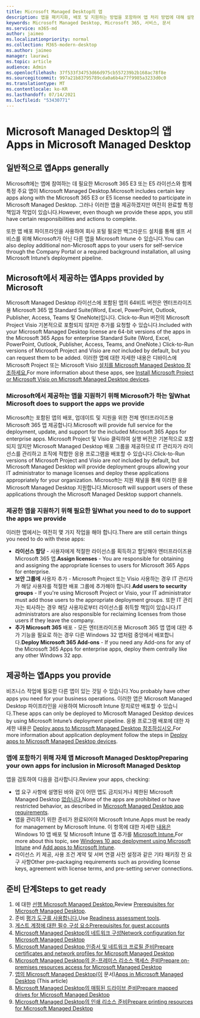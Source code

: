 ```yaml
---
title: Microsoft Managed Desktop의 앱
description: 앱을 패키지화, 배포 및 지원하는 방법을 포함하여 앱 처리 방법에 대해 설명
keywords: Microsoft Managed Desktop, Microsoft 365, 서비스, 문서
ms.service: m365-md
author: jaimeo
ms.localizationpriority: normal
ms.collection: M365-modern-desktop
ms.author: jaimeo
manager: laurawi
ms.topic: article
audience: Admin
ms.openlocfilehash: 37f533f34753d66d975cb557239b2b168ac78f8e
ms.sourcegitcommit: 997a21b83795789cda0a6b4a77f9985a3233d0c0
ms.translationtype: MT
ms.contentlocale: ko-KR
ms.lasthandoff: 07/14/2021
ms.locfileid: "53430771"
---
```

# <a name="apps-in-microsoft-managed-desktop"></a><span data-ttu-id="97416-104">Microsoft Managed Desktop의 앱</span><span class="sxs-lookup"><span data-stu-id="97416-104">Apps in Microsoft Managed Desktop</span></span>

<!--This topic is the target for 2 "Learn more" links in the Admin Portal (aka.ms/app-overview;app-package); also target for link from Online resources (aka.ms/app-overviewmmd-app-prep) do not delete.-->

<!--Applications: supported/onboard/deployment -->
 
## <a name="apps-generally"></a><span data-ttu-id="97416-105">일반적으로 앱</span><span class="sxs-lookup"><span data-stu-id="97416-105">Apps generally</span></span>

<span data-ttu-id="97416-106">Microsoft에는 앱에 참여하는 데 필요한 Microsoft 365 E3 또는 E5 라이선스와 함께 특정 주요 앱이 Microsoft Managed Desktop.</span><span class="sxs-lookup"><span data-stu-id="97416-106">Microsoft includes certain key apps along with the Microsoft 365 E3 or E5 license needed to participate in Microsoft Managed Desktop.</span></span> <span data-ttu-id="97416-107">그러나 이러한 앱을 제공하겠지만 여전히 완료할 특정 책임과 작업이 있습니다.</span><span class="sxs-lookup"><span data-stu-id="97416-107">However, even though we provide these apps, you still have certain responsibilities and actions to complete.</span></span>

<span data-ttu-id="97416-108">또한 앱 배포 파이프라인을 사용하여 회사 포털 필요한 백그라운드 설치를 통해 셀프 서비스를 위해 Microsoft가 아닌 다른 앱을 Microsoft Intune 수 있습니다.</span><span class="sxs-lookup"><span data-stu-id="97416-108">You can also deploy additional non-Microsoft apps to your users for self-service through the Company Portal or a required background installation, all using Microsoft Intune’s deployment pipeline.</span></span> 

## <a name="apps-provided-by-microsoft"></a><span data-ttu-id="97416-109">Microsoft에서 제공하는 앱</span><span class="sxs-lookup"><span data-stu-id="97416-109">Apps provided by Microsoft</span></span>

<span data-ttu-id="97416-110">Microsoft Managed Desktop 라이선스에 포함된 앱의 64비트 버전은 엔터프라이즈용 Microsoft 365 앱 Standard Suite(Word, Excel, PowerPoint, Outlook, Publisher, Access, Teams 및 OneNote)입니다. Click-to-Run 버전의 Microsoft Project Visio 기본적으로 포함되지 않지만  추가를 요청할 수 있습니다.</span><span class="sxs-lookup"><span data-stu-id="97416-110">Included with your Microsoft Managed Desktop license are 64-bit versions of the apps in the Microsoft 365 Apps for enterprise Standard Suite (Word, Excel, PowerPoint, Outlook, Publisher, Access, Teams, and OneNote.) Click-to-Run versions of Microsoft Project and Visio are *not* included by default, but you can request them to be added.</span></span> <span data-ttu-id="97416-111">이러한 앱에 대한 자세한 내용은 디바이스에 Microsoft Project 또는 Microsoft Visio [설치를 Microsoft Managed Desktop 참조하세요.](../get-started/project-visio.md)</span><span class="sxs-lookup"><span data-stu-id="97416-111">For more information about these apps, see [Install Microsoft Project or Microsoft Visio on Microsoft Managed Desktop devices](../get-started/project-visio.md).</span></span>

### <a name="what-microsoft-does-to-support-the-apps-we-provide"></a><span data-ttu-id="97416-112">Microsoft에서 제공하는 앱을 지원하기 위해 Microsoft가 하는 일</span><span class="sxs-lookup"><span data-stu-id="97416-112">What Microsoft does to support the apps we provide</span></span>

<span data-ttu-id="97416-113">Microsoft는 포함된 앱의 배포, 업데이트 및 지원을 위한 전체 엔터프라이즈용 Microsoft 365 앱 제공합니다.</span><span class="sxs-lookup"><span data-stu-id="97416-113">Microsoft will provide full service for the deployment, update, and support for the included Microsoft 365 Apps for enterprise apps.</span></span> <span data-ttu-id="97416-114">Microsoft Project 및 Visio 클릭하여 실행 버전은 기본적으로 포함되지  않지만 Microsoft Managed Desktop 배포 그룹을 제공하므로 IT 관리자가 라이선스를 관리하고 조직에 적합한 응용 프로그램을 배포할 수 있습니다.</span><span class="sxs-lookup"><span data-stu-id="97416-114">Click-to-Run versions of Microsoft Project and Visio are *not* included by default, but Microsoft Managed Desktop will provide deployment groups allowing your IT administrator to manage licenses and deploy these applications appropriately for your organization.</span></span> <span data-ttu-id="97416-115">Microsoft는 지원 채널을 통해 이러한 응용 Microsoft Managed Desktop 지원합니다.</span><span class="sxs-lookup"><span data-stu-id="97416-115">Microsoft will support users of these applications through the Microsoft Managed Desktop support channels.</span></span>

### <a name="what-you-need-to-do-to-support-the-apps-we-provide"></a><span data-ttu-id="97416-116">제공한 앱을 지원하기 위해 필요한 일</span><span class="sxs-lookup"><span data-stu-id="97416-116">What you need to do to support the apps we provide</span></span>

<span data-ttu-id="97416-117">이러한 앱에서는 여전히 몇 가지 작업을 해야 합니다.</span><span class="sxs-lookup"><span data-stu-id="97416-117">There are still certain things you need to do with these apps:</span></span>

- <span data-ttu-id="97416-118">**라이선스 할당** - 사용자에게 적절한 라이선스를 획득하고 할당해야 엔터프라이즈용 Microsoft 365 앱.</span><span class="sxs-lookup"><span data-stu-id="97416-118">**Assign licenses** - You are responsible for obtaining and assigning the appropriate licenses to users for Microsoft 365 Apps for enterprise.</span></span>
- <span data-ttu-id="97416-119">**보안 그룹에** 사용자 추가 - Microsoft Project 또는 Visio 사용하는 경우 IT 관리자가 해당 사용자를 적절한 배포 그룹에 추가해야 합니다.</span><span class="sxs-lookup"><span data-stu-id="97416-119">**Add users to security groups** - If you're using Microsoft Project or Visio, your IT administrator must add those users to the appropriate deployment groups.</span></span> <span data-ttu-id="97416-120">또한 IT 관리자는 퇴사하는 경우 해당 사용자로부터 라이선스를 취득할 책임이 있습니다.</span><span class="sxs-lookup"><span data-stu-id="97416-120">IT administrators are also responsible for reclaiming licenses from those users if they leave the company.</span></span>
- <span data-ttu-id="97416-121">**추가 Microsoft 365** 배포 - 모든 엔터프라이즈용 Microsoft 365 앱 앱에 대한 추가 기능을 필요로 하는 경우 다른 Windows 32 앱처럼 중앙에서 배포합니다.</span><span class="sxs-lookup"><span data-stu-id="97416-121">**Deploy Microsoft 365 Add-ons** - If you need any Add-ons for any of the Microsoft 365 Apps for enterprise apps, deploy them centrally like any other Windows 32 app.</span></span> 

## <a name="apps-you-provide"></a><span data-ttu-id="97416-122">제공하는 앱</span><span class="sxs-lookup"><span data-stu-id="97416-122">Apps you provide</span></span>

<span data-ttu-id="97416-123">비즈니스 작업에 필요한 다른 앱이 있는 것일 수 있습니다.</span><span class="sxs-lookup"><span data-stu-id="97416-123">You probably have other apps you need for your business operations.</span></span> <span data-ttu-id="97416-124">이러한 앱은 Microsoft Managed Desktop 파이프라인을 사용하여 Microsoft Intune 장치로만 배포할 수 있습니다.</span><span class="sxs-lookup"><span data-stu-id="97416-124">These apps can only be deployed to Microsoft Managed Desktop devices by using Microsoft Intune’s deployment pipeline.</span></span> <span data-ttu-id="97416-125">응용 프로그램 배포에 대한 자세한 내용은 [Deploy apps to Microsoft Managed Desktop 참조하십시오.](../get-started/deploy-apps.md)</span><span class="sxs-lookup"><span data-stu-id="97416-125">For more information about application deployment follow the steps in [Deploy apps to Microsoft Managed Desktop devices](../get-started/deploy-apps.md).</span></span>

### <a name="preparing-your-own-apps-for-inclusion-in-microsoft-managed-desktop"></a><span data-ttu-id="97416-126">앱에 포함하기 위해 자체 앱 Microsoft Managed Desktop</span><span class="sxs-lookup"><span data-stu-id="97416-126">Preparing your own apps for inclusion in Microsoft Managed Desktop</span></span>
<span data-ttu-id="97416-127">앱을 검토하여 다음을 검사합니다.</span><span class="sxs-lookup"><span data-stu-id="97416-127">Review your apps, checking:</span></span>

- <span data-ttu-id="97416-128">앱 요구 사항에 설명된 바와 같이 어떤 앱도 금지되거나 제한된 Microsoft Managed Desktop [없습니다.](../service-description/mmd-app-requirements.md)</span><span class="sxs-lookup"><span data-stu-id="97416-128">None of the apps are prohibited or have restricted behavior, as described in [Microsoft Managed Desktop app requirements](../service-description/mmd-app-requirements.md).</span></span>
- <span data-ttu-id="97416-129">앱을 관리하기 위한 준비가 완료되어야 Microsoft Intune.</span><span class="sxs-lookup"><span data-stu-id="97416-129">Apps must be ready for management by Microsoft Intune.</span></span> <span data-ttu-id="97416-130">이 항목에 대한 자세한 [내용은](/intune/apps-windows-10-app-deploy) Windows 10 앱 배포 및 Microsoft Intune 앱 추가를 [Microsoft Intune.](/intune/apps-add)</span><span class="sxs-lookup"><span data-stu-id="97416-130">For more about this topic, see [Windows 10 app deployment using Microsoft Intune](/intune/apps-windows-10-app-deploy) and [Add apps to Microsoft Intune](/intune/apps-add).</span></span>
- <span data-ttu-id="97416-131">라이선스 키 제공, 사용 조건 계약 및 서버 연결 사전 설정과 같은 기타 패키징 전 요구 사항</span><span class="sxs-lookup"><span data-stu-id="97416-131">Other pre-packaging requirements such as providing license keys, agreement with license terms, and pre-setting server connections.</span></span>

## <a name="steps-to-get-ready"></a><span data-ttu-id="97416-132">준비 단계</span><span class="sxs-lookup"><span data-stu-id="97416-132">Steps to get ready</span></span>

1. <span data-ttu-id="97416-133">에 대한 [선행 Microsoft Managed Desktop.](prerequisites.md)</span><span class="sxs-lookup"><span data-stu-id="97416-133">Review [Prerequisites for Microsoft Managed Desktop](prerequisites.md).</span></span>
2. <span data-ttu-id="97416-134">준비 [평가 도구를 사용합니다.](readiness-assessment-tool.md)</span><span class="sxs-lookup"><span data-stu-id="97416-134">Use [Readiness assessment tools](readiness-assessment-tool.md).</span></span>
3. [<span data-ttu-id="97416-135">게스트 계정에 대한 필수 구성 요소</span><span class="sxs-lookup"><span data-stu-id="97416-135">Prerequisites for guest accounts</span></span>](guest-accounts.md)
4. [<span data-ttu-id="97416-136">Microsoft Managed Desktop의 네트워크 구성</span><span class="sxs-lookup"><span data-stu-id="97416-136">Network configuration for Microsoft Managed Desktop</span></span>](network.md)
5. [<span data-ttu-id="97416-137">Microsoft Managed Desktop 인증서 및 네트워크 프로필 준비</span><span class="sxs-lookup"><span data-stu-id="97416-137">Prepare certificates and network profiles for Microsoft Managed Desktop</span></span>](certs-wifi-lan.md)
6. [<span data-ttu-id="97416-138">Microsoft Managed Desktop의 온-프레미스 리소스 액세스 준비</span><span class="sxs-lookup"><span data-stu-id="97416-138">Prepare on-premises resources access for Microsoft Managed Desktop</span></span>](authentication.md)
7. <span data-ttu-id="97416-139">[앱의 Microsoft Managed Desktop(이](apps.md) 문서)</span><span class="sxs-lookup"><span data-stu-id="97416-139">[Apps in Microsoft Managed Desktop](apps.md) (This article)</span></span>
8. [<span data-ttu-id="97416-140">Microsoft Managed Desktop의 매핑된 드라이브 준비</span><span class="sxs-lookup"><span data-stu-id="97416-140">Prepare mapped drives for Microsoft Managed Desktop</span></span>](mapped-drives.md)
9. [<span data-ttu-id="97416-141">Microsoft Managed Desktop의 인쇄 리소스 준비</span><span class="sxs-lookup"><span data-stu-id="97416-141">Prepare printing resources for Microsoft Managed Desktop</span></span>](printing.md)
